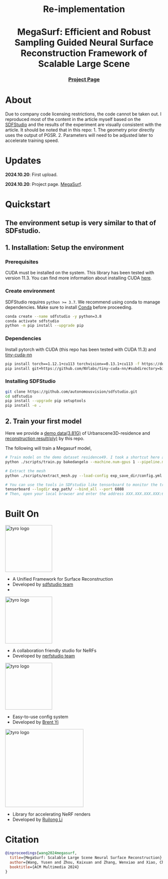 <p align="center">
    <h1 align="center">Re-implementation</h1>
    <h1 align="center">MegaSurf: Efficient and Robust Sampling Guided Neural Surface Reconstruction Framework of Scalable Large Scene</h1>
    <h3 align="center"><a href="https://megasurfnsr.github.io/">Project Page</a> </h3>
</p>

# About

Due to company code licensing restrictions, the code cannot be taken out. I reproduced most of the content in the article myself based on the [SDFStudio](https://autonomousvision.github.io/sdfstudio/) and the results of the experiment are visually consistent with the article. It should be noted that in this repo: 1. The geometry prior directly uses the output of PGSR. 2. Parameters will need to be adjusted later to accelerate training speed.
# Updates

**2024.10.20**: First upload.

**2024.10.20**: Project page. [MegaSurf](https://megasurfnsr.github.io/).


# Quickstart
## The environment setup is very similar to that of SDFstudio.
## 1. Installation: Setup the environment

### Prerequisites

CUDA must be installed on the system. This library has been tested with version 11.3. You can find more information about installing CUDA [here](https://docs.nvidia.com/cuda/cuda-quick-start-guide/index.html).

### Create environment

SDFStudio requires `python >= 3.7`. We recommend using conda to manage dependencies. Make sure to install [Conda](https://docs.conda.io/en/latest/miniconda.html) before proceeding.

```bash
conda create --name sdfstudio -y python=3.8
conda activate sdfstudio
python -m pip install --upgrade pip
```

### Dependencies

Install pytorch with CUDA (this repo has been tested with CUDA 11.3) and [tiny-cuda-nn](https://github.com/NVlabs/tiny-cuda-nn)

```bash
pip install torch==1.12.1+cu113 torchvision==0.13.1+cu113 -f https://download.pytorch.org/whl/torch_stable.html
pip install git+https://github.com/NVlabs/tiny-cuda-nn/#subdirectory=bindings/torch
```

### Installing SDFStudio

```bash
git clone https://github.com/autonomousvision/sdfstudio.git
cd sdfstudio
pip install --upgrade pip setuptools
pip install -e .
```

## 2. Train your first model
Here we provide a [demo data(3.81G)](https://drive.google.com/file/d/1yib6I2T-bb_60uoZZrDRAi1ImblMfmyC/view) of Urbanscene3D-residence and [reconstruction result(ply)](https://drive.google.com/file/d/1L6mRkcYXxWWyRWJgwyGSKtlYidVA1St5/view?usp=sharing) by this repo.

The following will train a Megasurf model,

```bash
# Train model on the demo dataset residence49. I took a shortcut here and modified bakedangelo directly without adding extra modules for SDFstudio.
python ./scripts/train.py bakedangelo --machine.num-gpus 1 --pipeline.model.level-init 8 --trainer.steps-per-eval-image 5000 --trainer.max-num-iterations 300010 --trainer.steps-per-save 10000 --pipeline.datamanager.train-num-rays-per-batch 2048 --pipeline.datamanager.eval-num-rays-per-batch 512 --pipeline.model.sdf-field.use-appearance-embedding True --pipeline.model.background-color white --pipeline.model.sdf-field.bias 0.1 --pipeline.model.sdf-field.inside-outside False --pipeline.model.background-model grid --pipeline.model.steps_per_level 2000 --vis tensorboard --output-dir megasurf_output --experiment-name your_exp_names_here nerfstudio-data --data your_dataset_here_which_contains_json_file --downscale-factor 1 --use_all_train_images True --center_poses False --orientation_method none

# Extract the mesh
python ./scripts/extract_mesh.py --load-config exp_save_dir/config.yml --output-path save_dir/mesh.ply

# You can use the tools in SDFstudio like tensorboard to monitor the training process.
tensorboard --logdir exp_path/ --bind_all --port 6088
# Then, open your local browser and enter the address XXX.XXX.XXX.XXX:6088 to access the TensorBoard content. 
```


# Built On
<a href="https://github.com/autonomousvision/sdfstudio">
<!-- pypi-strip -->
<picture>
    <source media="(prefers-color-scheme: dark)" srcset="https://github.com/autonomousvision/sdfstudio/blob/master/media/sdf_studio_4.png" />
<!-- /pypi-strip -->
    <img alt="tyro logo" src="https://github.com/autonomousvision/sdfstudio/blob/master/media/sdf_studio_4.png" width="150px" />
<!-- pypi-strip -->
</picture>
<!-- /pypi-strip -->
</a>

- A Unified Framework for Surface Reconstruction
- Developed by [sdfstudio team](https://autonomousvision.github.io/sdfstudio/)
- 
<a href="https://github.com/nerfstudio-project/nerfstudio">
<!-- pypi-strip -->
<picture>
    <source media="(prefers-color-scheme: dark)" srcset="https://docs.nerf.studio/en/latest/_images/logo.png" />
<!-- /pypi-strip -->
    <img alt="tyro logo" src="https://docs.nerf.studio/en/latest/_images/logo.png" width="150px" />
<!-- pypi-strip -->
</picture>
<!-- /pypi-strip -->
</a>

- A collaboration friendly studio for NeRFs
- Developed by [nerfstudio team](https://github.com/nerfstudio-project)

<a href="https://github.com/brentyi/tyro">
<!-- pypi-strip -->
<picture>
    <source media="(prefers-color-scheme: dark)" srcset="https://brentyi.github.io/tyro/_static/logo-dark.svg" />
<!-- /pypi-strip -->
    <img alt="tyro logo" src="https://brentyi.github.io/tyro/_static/logo-light.svg" width="150px" />
<!-- pypi-strip -->
</picture>
<!-- /pypi-strip -->
</a>

- Easy-to-use config system
- Developed by [Brent Yi](https://brentyi.com/)

<a href="https://github.com/KAIR-BAIR/nerfacc">
<!-- pypi-strip -->
<picture>
    <source media="(prefers-color-scheme: dark)" srcset="https://user-images.githubusercontent.com/3310961/199083722-881a2372-62c1-4255-8521-31a95a721851.png" />
<!-- /pypi-strip -->
    <img alt="tyro logo" src="https://user-images.githubusercontent.com/3310961/199084143-0d63eb40-3f35-48d2-a9d5-78d1d60b7d66.png" width="250px" />
<!-- pypi-strip -->
</picture>
<!-- /pypi-strip -->
</a>

- Library for accelerating NeRF renders
- Developed by [Ruilong Li](https://www.liruilong.cn/)

# Citation


```bibtex
@inproceedings{wang2024megasurf,
  title={MegaSurf: Scalable Large Scene Neural Surface Reconstruction},
  author={Wang, Yusen and Zhou, Kaixuan and Zhang, Wenxiao and Xiao, Chunxia},
  booktitle={ACM Multimedia 2024}
}
```
